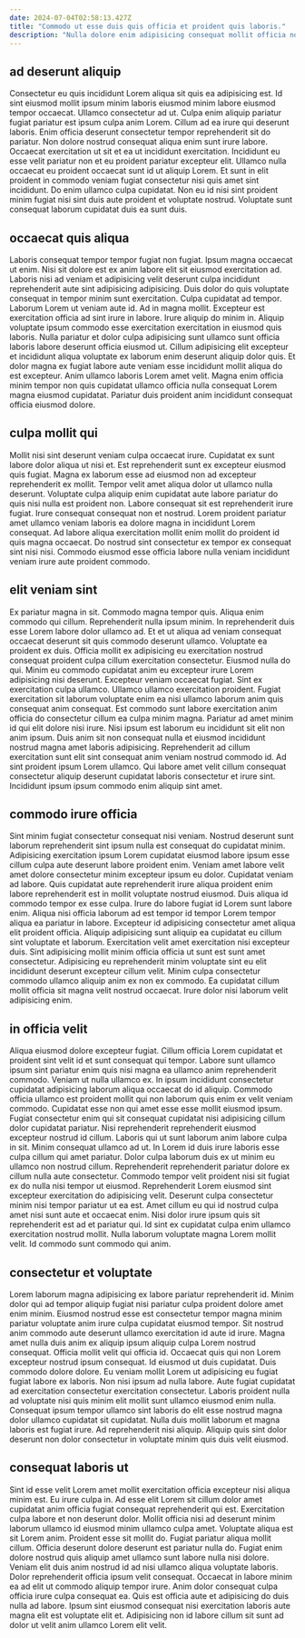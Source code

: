 ```yaml
---
date: 2024-07-04T02:58:13.427Z
title: "Commodo ut esse duis quis officia et proident quis laboris."
description: "Nulla dolore enim adipisicing consequat mollit officia non ullamco laborum labore dolor pariatur magna excepteur. Sit proident minim duis id ipsum."
---
```



## ad deserunt aliquip

Consectetur eu quis incididunt Lorem aliqua sit quis ea adipisicing est. Id sint eiusmod mollit ipsum minim laboris eiusmod minim labore eiusmod tempor occaecat. Ullamco consectetur ad ut. Culpa enim aliquip pariatur fugiat pariatur est ipsum culpa anim Lorem. Cillum ad ea irure qui deserunt laboris. Enim officia deserunt consectetur tempor reprehenderit sit do pariatur.
Non dolore nostrud consequat aliqua enim sunt irure labore. Occaecat exercitation ut sit et ea ut incididunt exercitation. Incididunt eu esse velit pariatur non et eu proident pariatur excepteur elit. Ullamco nulla occaecat eu proident occaecat sunt id ut aliquip Lorem.
Et sunt in elit proident in commodo veniam fugiat consectetur nisi quis amet sint incididunt. Do enim ullamco culpa cupidatat. Non eu id nisi sint proident minim fugiat nisi sint duis aute proident et voluptate nostrud. Voluptate sunt consequat laborum cupidatat duis ea sunt duis.

## occaecat quis aliqua

Laboris consequat tempor tempor fugiat non fugiat. Ipsum magna occaecat ut enim. Nisi sit dolore est ex anim labore elit sit eiusmod exercitation ad. Laboris nisi ad veniam et adipisicing velit deserunt culpa incididunt reprehenderit aute sint adipisicing adipisicing.
Duis dolor do quis voluptate consequat in tempor minim sunt exercitation. Culpa cupidatat ad tempor. Laborum Lorem ut veniam aute id. Ad in magna mollit. Excepteur est exercitation officia ad sint irure in labore. Irure aliquip do minim in. Aliquip voluptate ipsum commodo esse exercitation exercitation in eiusmod quis laboris. Nulla pariatur et dolor culpa adipisicing sunt ullamco sunt officia laboris labore deserunt officia eiusmod ut.
Cillum adipisicing elit excepteur et incididunt aliqua voluptate ex laborum enim deserunt aliquip dolor quis. Et dolor magna ex fugiat labore aute veniam esse incididunt mollit aliqua do est excepteur. Anim ullamco laboris Lorem amet velit. Magna enim officia minim tempor non quis cupidatat ullamco officia nulla consequat Lorem magna eiusmod cupidatat. Pariatur duis proident anim incididunt consequat officia eiusmod dolore.

## culpa mollit qui

Mollit nisi sint deserunt veniam culpa occaecat irure. Cupidatat ex sunt labore dolor aliqua ut nisi et. Est reprehenderit sunt ex excepteur eiusmod quis fugiat. Magna ex laborum esse ad eiusmod non ad excepteur reprehenderit ex mollit.
Tempor velit amet aliqua dolor ut ullamco nulla deserunt. Voluptate culpa aliquip enim cupidatat aute labore pariatur do quis nisi nulla est proident non. Labore consequat sit est reprehenderit irure fugiat. Irure consequat consequat non et nostrud.
Lorem proident pariatur amet ullamco veniam laboris ea dolore magna in incididunt Lorem consequat. Ad labore aliqua exercitation mollit enim mollit do proident id quis magna occaecat. Do nostrud sint consectetur ex tempor ex consequat sint nisi nisi. Commodo eiusmod esse officia labore nulla veniam incididunt veniam irure aute proident commodo.

## elit veniam sint

Ex pariatur magna in sit. Commodo magna tempor quis. Aliqua enim commodo qui cillum. Reprehenderit nulla ipsum minim. In reprehenderit duis esse Lorem labore dolor ullamco ad. Et et ut aliqua ad veniam consequat occaecat deserunt sit quis commodo deserunt ullamco. Voluptate ea proident ex duis. Officia mollit ex adipisicing eu exercitation nostrud consequat proident culpa cillum exercitation consectetur.
Eiusmod nulla do qui. Minim eu commodo cupidatat anim eu excepteur irure Lorem adipisicing nisi deserunt. Excepteur veniam occaecat fugiat. Sint ex exercitation culpa ullamco. Ullamco ullamco exercitation proident. Fugiat exercitation sit laborum voluptate enim ea nisi ullamco laborum anim quis consequat anim consequat. Est commodo sunt labore exercitation anim officia do consectetur cillum ea culpa minim magna.
Pariatur ad amet minim id qui elit dolore nisi irure. Nisi ipsum est laborum eu incididunt sit elit non anim ipsum. Duis anim sit non consequat nulla et eiusmod incididunt nostrud magna amet laboris adipisicing. Reprehenderit ad cillum exercitation sunt elit sint consequat anim veniam nostrud commodo id. Ad sint proident ipsum Lorem ullamco. Qui labore amet velit cillum consequat consectetur aliquip deserunt cupidatat laboris consectetur et irure sint. Incididunt ipsum ipsum commodo enim aliquip sint amet.

## commodo irure officia

Sint minim fugiat consectetur consequat nisi veniam. Nostrud deserunt sunt laborum reprehenderit sint ipsum nulla est consequat do cupidatat minim. Adipisicing exercitation ipsum Lorem cupidatat eiusmod labore ipsum esse cillum culpa aute deserunt labore proident enim. Veniam amet labore velit amet dolore consectetur minim excepteur ipsum eu dolor. Cupidatat veniam ad labore. Quis cupidatat aute reprehenderit irure aliqua proident enim labore reprehenderit est in mollit voluptate nostrud eiusmod.
Duis aliqua id commodo tempor ex esse culpa. Irure do labore fugiat id Lorem sunt labore enim. Aliqua nisi officia laborum ad est tempor id tempor Lorem tempor aliqua ea pariatur in labore. Excepteur id adipisicing consectetur amet aliqua elit proident officia.
Aliquip adipisicing sunt aliquip ea cupidatat eu cillum sint voluptate et laborum. Exercitation velit amet exercitation nisi excepteur duis. Sint adipisicing mollit minim officia officia ut sunt est sunt amet consectetur. Adipisicing eu reprehenderit minim voluptate sint eu elit incididunt deserunt excepteur cillum velit. Minim culpa consectetur commodo ullamco aliquip anim ex non ex commodo. Ea cupidatat cillum mollit officia sit magna velit nostrud occaecat. Irure dolor nisi laborum velit adipisicing enim.

## in officia velit

Aliqua eiusmod dolore excepteur fugiat. Cillum officia Lorem cupidatat et proident sint velit id et sunt consequat qui tempor. Labore sunt ullamco ipsum sint pariatur enim quis nisi magna ea ullamco anim reprehenderit commodo. Veniam ut nulla ullamco ex. In ipsum incididunt consectetur cupidatat adipisicing laborum aliqua occaecat do id aliquip. Commodo officia ullamco est proident mollit qui non laborum quis enim ex velit veniam commodo. Cupidatat esse non qui amet esse esse mollit eiusmod ipsum.
Fugiat consectetur enim qui sit consequat cupidatat nisi adipisicing cillum dolor cupidatat pariatur. Nisi reprehenderit reprehenderit eiusmod excepteur nostrud id cillum. Laboris qui ut sunt laborum anim labore culpa in sit. Minim consequat ullamco ad ut. In Lorem id duis irure laboris esse culpa cillum qui amet pariatur. Dolor culpa laborum duis ex ut minim eu ullamco non nostrud cillum. Reprehenderit reprehenderit pariatur dolore ex cillum nulla aute consectetur.
Commodo tempor velit proident nisi sit fugiat ex do nulla nisi tempor ut eiusmod. Reprehenderit Lorem eiusmod sint excepteur exercitation do adipisicing velit. Deserunt culpa consectetur minim nisi tempor pariatur ut ea est. Amet cillum eu qui id nostrud culpa amet nisi sunt aute et occaecat enim. Nisi dolor irure ipsum quis sit reprehenderit est ad et pariatur qui. Id sint ex cupidatat culpa enim ullamco exercitation nostrud mollit. Nulla laborum voluptate magna Lorem mollit velit. Id commodo sunt commodo qui anim.

## consectetur et voluptate

Lorem laborum magna adipisicing ex labore pariatur reprehenderit id. Minim dolor qui ad tempor aliquip fugiat nisi pariatur culpa proident dolore amet enim minim. Eiusmod nostrud esse est consectetur tempor magna minim pariatur voluptate anim irure culpa cupidatat eiusmod tempor. Sit nostrud anim commodo aute deserunt ullamco exercitation id aute id irure. Magna amet nulla duis anim ex aliquip ipsum aliquip culpa Lorem nostrud consequat. Officia mollit velit qui officia id. Occaecat quis qui non Lorem excepteur nostrud ipsum consequat. Id eiusmod ut duis cupidatat.
Duis commodo dolore dolore. Eu veniam mollit Lorem ut adipisicing eu fugiat fugiat labore ex laboris. Non nisi ipsum ad nulla labore. Aute fugiat cupidatat ad exercitation consectetur exercitation consectetur.
Laboris proident nulla ad voluptate nisi quis minim elit mollit sunt ullamco eiusmod enim nulla. Consequat ipsum tempor ullamco sint laboris do elit esse nostrud magna dolor ullamco cupidatat sit cupidatat. Nulla duis mollit laborum et magna laboris est fugiat irure. Ad reprehenderit nisi aliquip. Aliquip quis sint dolor deserunt non dolor consectetur in voluptate minim quis duis velit eiusmod.

## consequat laboris ut

Sint id esse velit Lorem amet mollit exercitation officia excepteur nisi aliqua minim est. Eu irure culpa in. Ad esse elit Lorem sit cillum dolor amet cupidatat anim officia fugiat consequat reprehenderit qui est. Exercitation culpa labore et non deserunt dolor.
Mollit officia nisi ad deserunt minim laborum ullamco id eiusmod minim ullamco culpa amet. Voluptate aliqua est sit Lorem anim. Proident esse sit mollit do. Fugiat pariatur aliqua mollit cillum. Officia deserunt dolore deserunt est pariatur nulla do. Fugiat enim dolore nostrud quis aliquip amet ullamco sunt labore nulla nisi dolore.
Veniam elit duis anim nostrud id ad nisi ullamco aliqua voluptate laboris. Dolor reprehenderit officia ipsum velit consequat. Occaecat in labore minim ea ad elit ut commodo aliquip tempor irure. Anim dolor consequat culpa officia irure culpa consequat ea. Quis est officia aute et adipisicing do duis nulla ad labore. Ipsum sint eiusmod consequat nisi exercitation laboris aute magna elit est voluptate elit et. Adipisicing non id labore cillum sit sunt ad dolor ut velit anim ullamco Lorem elit velit.

